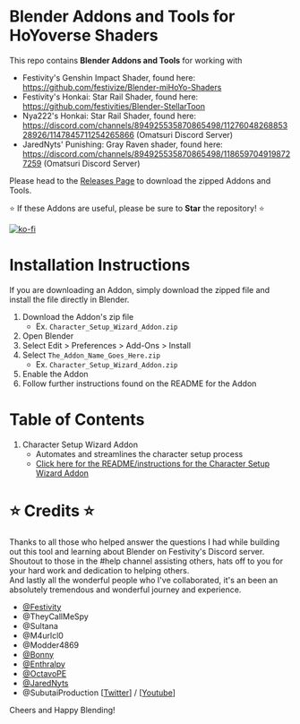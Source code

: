 # Blender Addons and Tools for HoYoverse Shaders

This repo contains **Blender Addons and Tools** for working with
* Festivity's Genshin Impact Shader, found here: https://github.com/festivize/Blender-miHoYo-Shaders
* Festivity's Honkai: Star Rail Shader, found here: https://github.com/festivities/Blender-StellarToon
* Nya222's Honkai: Star Rail Shader, found here: https://discord.com/channels/894925535870865498/1127604826885328926/1147845711254265866 (Omatsuri Discord Server)
* JaredNyts' Punishing: Gray Raven shader, found here: https://discord.com/channels/894925535870865498/1186597049198727259 (Omatsuri Discord Server)

Please head to the [Releases Page](https://github.com/michael-gh1/Addons-And-Tools-For-Blender-miHoYo-Shaders/releases) to download the zipped Addons and Tools.

:star: If these Addons are useful, please be sure to **Star** the repository! :star:

[![ko-fi](https://ko-fi.com/img/githubbutton_sm.svg)](https://ko-fi.com/M4M4ET8D2)

# Installation Instructions

If you are downloading an Addon, simply download the zipped file and install the file directly in Blender.

1. Download the Addon's zip file
    * Ex. `Character_Setup_Wizard_Addon.zip`
2. Open Blender
3. Select Edit > Preferences > Add-Ons > Install
4. Select `The_Addon_Name_Goes_Here.zip`
    * Ex. `Character_Setup_Wizard_Addon.zip`
5. Enable the Addon
6. Follow further instructions found on the README for the Addon

# Table of Contents
1. Character Setup Wizard Addon
    * Automates and streamlines the character setup process
    * [Click here for the README/instructions for the Character Setup Wizard Addon](https://github.com/michael-gh1/Addons-And-Tools-For-Blender-miHoYo-Shaders/tree/main/setup_wizard/README.md)


# :star: Credits :star:

Thanks to all those who helped answer the questions I had while building out this tool and learning about Blender on Festivity's Discord server.
<br>
Shoutout to those in the #help channel assisting others, hats off to you for your hard work and dedication to helping others.
<br>
And lastly all the wonderful people who I've collaborated, it's an been an absolutely tremendous and wonderful journey and experience.
<br>
* [@Festivity](https://github.com/festivities)
* @TheyCallMeSpy
* @Sultana
* @M4urlcl0
* @Modder4869 
* [@Bonny](https://www.youtube.com/@BonnyAnimations)
* [@Enthralpy](https://www.youtube.com/@Enthralpy)
* [@OctavoPE](https://github.com/OctavoPE)
* [@JaredNyts](https://twitter.com/jared_nyts)
* @SubutaiProduction [[Twitter](https://twitter.com/SubutaiEdits)] / [[Youtube](https://www.youtube.com/@SubutaiProduction)]

Cheers and Happy Blending!
